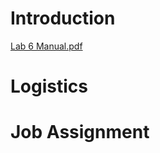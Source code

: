 # Introduction #

[Lab 6 Manual.pdf](http://users.ece.utexas.edu/~valvano/EE345M/Lab06.pdf)

# Logistics #

# Job Assignment #